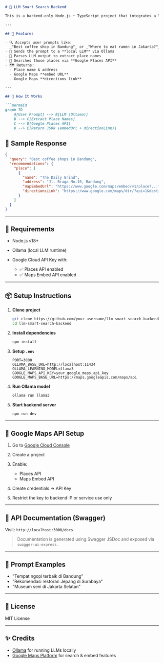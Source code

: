 ````md
# 🧠 LLM Smart Search Backend

This is a backend-only Node.js + TypeScript project that integrates a local LLM (via Ollama) and Google Maps API to generate place recommendations from natural language prompts. It returns directions and map embeds via API responses.

---

## 📌 Features

- 🔍 Accepts user prompts like:  
  _"Best coffee shop in Bandung"_ or _"Where to eat ramen in Jakarta?"_
- 🤖 Sends the prompt to a **local LLM** via Ollama
- 🧠 Parses LLM output to extract place names
- 📍 Searches those places via **Google Places API**
- 🗺️ Returns:
  - Place name & address
  - Google Maps **embed URL**
  - Google Maps **directions link**

---

## 🚀 How It Works

```mermaid
graph TD
    A[User Prompt] --> B[LLM (Ollama)]
    B --> C[Extract Place Names]
    C --> D[Google Places API]
    D --> E[Return JSON (embedUrl + directionLink)]
````

## 🧪 Sample Response

```json
{
  "query": "Best coffee shops in Bandung",
  "recommendations": {
    "place": [
      {
        "name": "The Daily Grind",
        "address": "Jl. Braga No.10, Bandung",
        "mapEmbedUrl": "https://www.google.com/maps/embed/v1/place?...",
        "directionsLink": "https://www.google.com/maps/dir/?api=1&destination=..."
      }
    ]
  }
}
```

---

## 🔧 Requirements

* Node.js v18+
* Ollama (local LLM runtime)
* Google Cloud API Key with:

  * ✅ Places API enabled
  * ✅ Maps Embed API enabled

---

## 📦 Setup Instructions

1. **Clone project**

   ```bash
   git clone https://github.com/your-username/llm-smart-search-backend.git
   cd llm-smart-search-backend
   ```

2. **Install dependencies**

   ```bash
   npm install
   ```

3. **Setup `.env`**

   ```env
   PORT=3000
   OLLAMA_BASE_URL=http://localhost:11434
   OLLAMA_LEARNING_MODEL=llama3
   GOOGLE_MAPS_API_KEY=your_google_maps_api_key
   GOOGLE_MAPS_BASE_URL=https://maps.googleapis.com/maps/api
   ```

4. **Run Ollama model**

   ```bash
   ollama run llama3
   ```

5. **Start backend server**

   ```bash
   npm run dev
   ```

---

## 🔐 Google Maps API Setup

1. Go to [Google Cloud Console](https://console.cloud.google.com/)
2. Create a project
3. Enable:

   * Places API
   * Maps Embed API
4. Create credentials → API Key
5. Restrict the key to backend IP or service use only

---

## 📘 API Documentation (Swagger)

Visit:
`http://localhost:3000/docs`

> Documentation is generated using Swagger JSDoc and exposed via `swagger-ui-express`.

---

## 🧠 Prompt Examples

* "Tempat ngopi terbaik di Bandung"
* "Rekomendasi restoran Jepang di Surabaya"
* "Museum seni di Jakarta Selatan"

---

## 📎 License

MIT License

---

## ✨ Credits

* [Ollama](https://ollama.com/) for running LLMs locally
* [Google Maps Platform](https://developers.google.com/maps) for search & embed features
